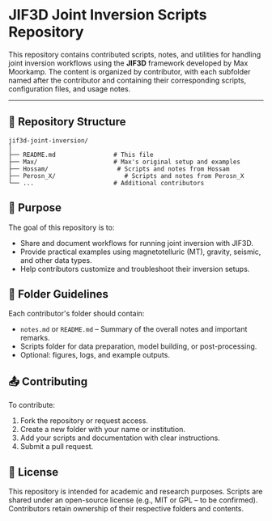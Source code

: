 # JIF3D Joint Inversion Scripts Repository

This repository contains contributed scripts, notes, and utilities for handling joint inversion workflows using the **JIF3D** framework developed by Max Moorkamp. The content is organized by contributor, with each subfolder named after the contributor and containing their corresponding scripts, configuration files, and usage notes.

---

## 📁 Repository Structure

```plaintext
jif3d-joint-inversion/
│
├── README.md                # This file
├── Max/                     # Max's original setup and examples
├── Hossam/                   # Scripts and notes from Hossam
├── Perosn_X/                   # Scripts and notes from Perosn_X
└── ...                      # Additional contributors
```

## 📌 Purpose

The goal of this repository is to:

- Share and document workflows for running joint inversion with JIF3D.
- Provide practical examples using magnetotelluric (MT), gravity, seismic, and other data types.
- Help contributors customize and troubleshoot their inversion setups.

## 🧩 Folder Guidelines

Each contributor's folder should contain:

- `notes.md` or `README.md` – Summary of the overall notes and important remarks.
- Scripts folder for data preparation, model building, or post-processing.
- Optional: figures, logs, and example outputs.

## 📤 Contributing

To contribute:

1. Fork the repository or request access.
2. Create a new folder with your name or institution.
3. Add your scripts and documentation with clear instructions.
4. Submit a pull request.

## 🧾 License

This repository is intended for academic and research purposes. Scripts are shared under an open-source license (e.g., MIT or GPL – to be confirmed). Contributors retain ownership of their respective folders and contents.
